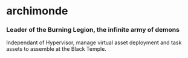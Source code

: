 # archimonde
### Leader of the Burning Legion, the infinite army of demons

Independant of Hypervisor, manage virtual asset deployment and  task assets to assemble at the Black Temple.

